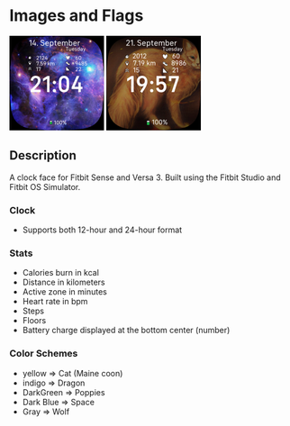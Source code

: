 #  Images and Flags

<img src="SPACE.png" alt="Flag_and_Image-screenshot_SPACE" style="zoom:50%;" />

<img src="CAT.PNG" alt="Flag_and_Image-screenshot_CAT" style="zoom:50%;" />



## Description

A clock face for Fitbit Sense and Versa 3. Built using the Fitbit Studio and Fitbit OS Simulator.

### Clock

- Supports both 12-hour and 24-hour format

### Stats

- Calories burn in kcal
- Distance in kilometers
- Active zone in minutes
- Heart rate in bpm
- Steps
- Floors
- Battery charge displayed at the bottom center (number)

### Color Schemes

- yellow => Cat (Maine coon)
- indigo => Dragon
- DarkGreen => Poppies
- Dark Blue => Space
- Gray => Wolf

